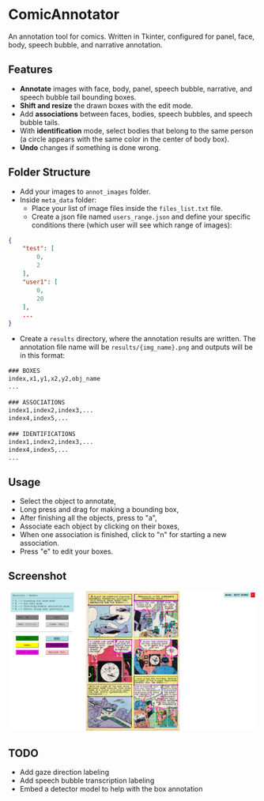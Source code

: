 # ComicAnnotator

An annotation tool for comics. Written in Tkinter, configured for panel, face, body, speech bubble, and narrative annotation.

## Features

- **Annotate** images with face, body, panel, speech bubble, narrative, and speech bubble tail bounding boxes.
- **Shift and resize** the drawn boxes with the edit mode.
- Add **associations** between faces, bodies, speech bubbles, and speech bubble tails.
- With **identification** mode, select bodies that belong to the same person (a circle appears with the same color in the center of body box).
- **Undo** changes if something is done wrong.

## Folder Structure

- Add your images to `annot_images` folder.
- Inside `meta_data` folder:
    - Place your list of image files inside the `files_list.txt` file.
    - Create a json file named `users_range.json` and define your specific conditions there (which user will see which range of images):

```json
{
    "test": [
        0,
        2
    ],
    "user1": [
        0,
        20
    ],
    ...
}
```

-   Create a `results` directory, where the annotation results are written. The annotation file name will be `results/{img_name}.png` and outputs will be in this format:

```
### BOXES
index,x1,y1,x2,y2,obj_name
...

### ASSOCIATIONS
index1,index2,index3,...
index4,index5,...

### IDENTIFICATIONS
index1,index2,index3,...
index4,index5,...
...
```

## Usage

- Select the object to annotate,
- Long press and drag for making a bounding box,
- After finishing all the objects, press to "a",
- Associate each object by clicking on their boxes,
- When one association is finished, click to "n" for starting a new association.
- Press "e" to edit your boxes.

## Screenshot

![Screenshot](assets/screenshot.png)

## TODO

- Add gaze direction labeling
- Add speech bubble transcription labeling
- Embed a detector model to help with the box annotation